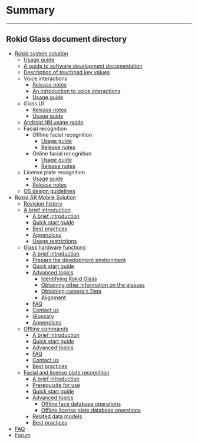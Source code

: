 # Summary
---------

Rokid Glass document directory
---------
* [Rokid system solution](README.md)
    * [Usage guide](howtouse.md)
    * [A guide to software development documentation](README.md)
    * [Description of touchpad key values](1-system/index.md)
    * Voice interactions
        - [Release notes](2-sdk/3-voice-sdk/InstructSdk/ReleaseNotes.md)
        - [An introduction to voice interactions](2-sdk/3-voice-sdk/AccessibilityInstruct.md)
        - [Usage guide](2-sdk/3-voice-sdk/InstructSdk/InstructSdk.md)
    * Glass UI
        - [Release notes](2-sdk/5-ui-sdk/ReleaseNotes.md)
        - [Usage guide](2-sdk/5-ui-sdk/index.md)
    * [Android NN usage guide](8-androidnn/index.md)
    * Facial recognition
        - Offline facial recognition
            - [Usage guide](2-sdk/1-face-sdk/index.md)
            - [Release notes](2-sdk/1-face-sdk/ReleaseNotes.md)
        - Online facial recognition
            - [Usage guide](2-sdk/1-face-online-sdk/index.md)
            - [Release notes](2-sdk/1-face-online-sdk/ReleaseNotes.md)
    * License plate recognition
        - [Usage guide](2-sdk/2-lpr-sdk/index.md)
        - [Release notes](2-sdk/2-lpr-sdk/ReleaseNotes.md)
    * [OS design guidelines](5-design/index.md)
* [Rokid AR Mobile Solution](7-glassmobile/res/mobile_glass/introduction.md)
    * [Revision history](7-glassmobile/res/mobile_glass/ChangeLog.md)
    * [A brief introduction](7-glassmobile/res/mobile_glass/introduction.md)
        * [A brief introduction](7-glassmobile/res/mobile_glass/introduction.md#a-brief-introduction)
        * [Quick start guide](7-glassmobile/res/mobile_glass/introduction.md#quick-start-guide)
        * [Best practices](7-glassmobile/res/mobile_glass/introduction.md#best-practice)
        * [Appendices](7-glassmobile/res/mobile_glass/introduction.md#appendices)
        * [Usage restrictions](7-glassmobile/res/mobile_glass/introduction.md#usage-restrictions)
    * [Glass hardware functions](7-glassmobile/res/mobile_glass/glass_hardware.md)
        * [A brief introduction](7-glassmobile/res/mobile_glass/glass_hardware.md#a-brief-introduction)
        * [Prepare the development environment](7-glassmobile/res/mobile_glass/glass_hardware.md#prepare-the-development-environment)
        * [Quick start guide](7-glassmobile/res/mobile_glass/glass_hardware.md#quick-start-guide)
        * [Advanced topics](7-glassmobile/res/mobile_glass/glass_hardware.md#advanced-topics)
            * [Identifying Rokid Glass](7-glassmobile/res/mobile_glass/glass_hardware.md#how-to-identify-a-usb-device-as-rokid-glass)
            * [Obtaining other information on the glasses](7-glassmobile/res/mobile_glass/glass_hardware.md#obtaining-other-information-on-the-glasses)
            * [Obtaining camera's Data](7-glassmobile/res/mobile_glass/glass_hardware.md#obtaining-cameras-data)
            * [Alignment](7-glassmobile/res/mobile_glass/glass_hardware.md#alignment)
        * [FAQ](7-glassmobile/res/mobile_glass/glass_hardware.md#faq)
        * [Contact us](7-glassmobile/res/mobile_glass/glass_hardware.md#contact-us)
        * [Glossary](7-glassmobile/res/mobile_glass/glass_hardware.md#glossary)
        * [Appendices](7-glassmobile/res/mobile_glass/glass_hardware.md#appendices)
    * [Offline commands](7-glassmobile/res/mobile_glass/offline_command.md)
        * [A brief introduction](7-glassmobile/res/mobile_glass/offline_command.md#a-brief-introduction)
        * [Quick start guide](7-glassmobile/res/mobile_glass/offline_command.md#quick-start-guide)
        * [Advanced topics](7-glassmobile/res/mobile_glass/offline_command.md#advanced-topics)
        * [FAQ](7-glassmobile/res/mobile_glass/offline_command.md#faq)
        * [Contact us](7-glassmobile/res/mobile_glass/offline_command.md#contact-us)
        * [Best practices](7-glassmobile/res/mobile_glass/offline_command.md#best-practice)
    * [Facial and license plate recognition](7-glassmobile/res/mobile_glass/glass_recog_sdk.md)
        * [A brief introduction](7-glassmobile/res/mobile_glass/glass_recog_sdk.md#a-brief-introduction)
        * [Prerequisite for use](7-glassmobile/res/mobile_glass/glass_recog_sdk.md#prerequisite-for-use)
        * [Quick start guide](7-glassmobile/res/mobile_glass/glass_recog_sdk.md#quick-start-guide)
        * [Advanced topics](7-glassmobile/res/mobile_glass/glass_recog_sdk.md#advanced-topics)
            * [Offline face database operations](7-glassmobile/res/mobile_glass/glass_recog_sdk.md#offline-face-database-operations)
            * [Offline license plate database operations](7-glassmobile/res/mobile_glass/glass_recog_sdk.md#offline-license-plate-database-operations)
        * [Related data models](7-glassmobile/res/mobile_glass/glass_recog_sdk.md#related-data-models)
        * [Best practices](7-glassmobile/res/mobile_glass/glass_recog_sdk.md#best-practice)
* [FAQ](0-faq/index.md)
* [Forum](6-forum/index.md)


